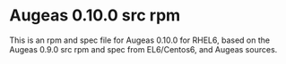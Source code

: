Augeas 0.10.0 src rpm
=====================
This is an rpm and spec file for Augeas 0.10.0 for RHEL6, based on the Augeas 0.9.0 src rpm and spec from EL6/Centos6, and Augeas sources. 